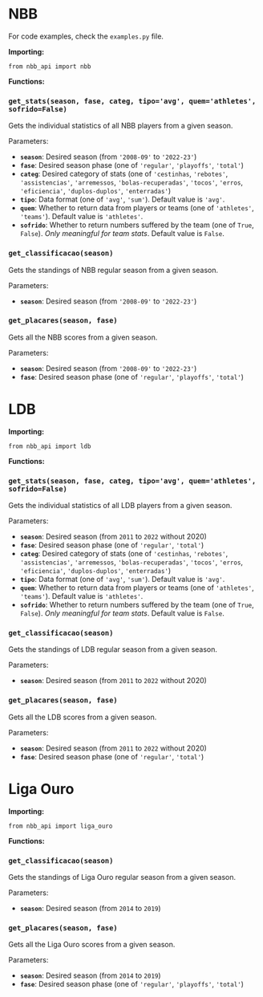 # NBB

For code examples, check the `examples.py` file.

**Importing:**
```
from nbb_api import nbb
```

**Functions:**
### `get_stats(season, fase, categ, tipo='avg', quem='athletes', sofrido=False)`
Gets the individual statistics of all NBB players from a given season.

Parameters:
  - **`season`**: Desired season (from `'2008-09'` to `'2022-23'`)
  - **`fase`**: Desired season phase (one of `'regular'`, `'playoffs'`, `'total'`)
  - **`categ`**: Desired category of stats (one of `'cestinhas`, `'rebotes'`, `'assistencias'`, `'arremessos`, `'bolas-recuperadas'`, `'tocos'`, `'erros`, `'eficiencia'`, `'duplos-duplos'`, `'enterradas'`)
  - **`tipo`**: Data format (one of `'avg'`, `'sum'`). Default value is `'avg'`.
  - **`quem`**: Whether to return data from players or teams (one of `'athletes'`, `'teams'`). Default value is `'athletes'`.
  - **`sofrido`**:  Whether to return numbers suffered by the team (one of `True`, `False`). *Only meaningful for team stats*. Default value is `False`.  
  
### `get_classificacao(season)`
Gets the standings of NBB regular season from a given season.

Parameters:
  - **`season`**: Desired season (from `'2008-09'` to `'2022-23'`)  
  
### `get_placares(season, fase)`
Gets all the NBB scores from a given season.

Parameters:
  - **`season`**: Desired season (from `'2008-09'` to `'2022-23'`)
  - **`fase`**: Desired season phase (one of `'regular'`, `'playoffs'`, `'total'`)


# LDB

**Importing:**
```
from nbb_api import ldb
```

**Functions:**
### `get_stats(season, fase, categ, tipo='avg', quem='athletes', sofrido=False)`
Gets the individual statistics of all LDB players from a given season.

Parameters:
  - **`season`**: Desired season (from `2011` to `2022` without 2020)
  - **`fase`**: Desired season phase (one of `'regular'`, `'total'`)
  - **`categ`**: Desired category of stats (one of `'cestinhas`, `'rebotes'`, `'assistencias'`, `'arremessos`, `'bolas-recuperadas'`, `'tocos'`, `'erros`, `'eficiencia'`, `'duplos-duplos'`, `'enterradas'`)
  - **`tipo`**: Data format (one of `'avg'`, `'sum'`). Default value is `'avg'`.
  - **`quem`**: Whether to return data from players or teams (one of `'athletes'`, `'teams'`). Default value is `'athletes'`.
  - **`sofrido`**:  Whether to return numbers suffered by the team (one of `True`, `False`). *Only meaningful for team stats*. Default value is `False`.  
  
### `get_classificacao(season)`
Gets the standings of LDB regular season from a given season.

Parameters:
  - **`season`**: Desired season (from `2011` to `2022` without 2020)

### `get_placares(season, fase)`
Gets all the LDB scores from a given season.

Parameters:
  - **`season`**: Desired season (from `2011` to `2022` without 2020)
  - **`fase`**: Desired season phase (one of `'regular'`, `'total'`)  
  
# Liga Ouro

**Importing:**
```
from nbb_api import liga_ouro
```

**Functions:** 
### `get_classificacao(season)`
Gets the standings of Liga Ouro regular season from a given season.

Parameters:
  - **`season`**: Desired season (from `2014` to `2019`)  
  
### `get_placares(season, fase)`
Gets all the Liga Ouro scores from a given season.

Parameters:
  - **`season`**: Desired season (from `2014` to `2019`)
  - **`fase`**: Desired season phase (one of `'regular'`, `'playoffs'`, `'total'`)
